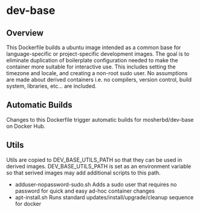 # dev-base

## Overview
This Dockerfile builds a ubuntu image intended as a common base for language-specific or project-specific development images. The goal is to eliminate duplication of boilerplate configuration needed to make the container more suitable for interactive use. This includes setting the timezone and locale, and creating a non-root sudo user. No assumptions are made about derived containers i.e. no compilers, version control, build system, libraries, etc... are included.

## Automatic Builds
Changes to this Dockerfile trigger automatic builds for mosherbd/dev-base on Docker Hub.

## Utils
Utils are copied to DEV_BASE_UTILS_PATH so that they can be used in derived images. DEV_BASE_UTILS_PATH is set as an environment variable so that serived images may add additional scripts to this path.
- adduser-nopassword-sudo.sh
Adds a sudo user that requires no password for quick and easy ad-hoc container changes
- apt-install.sh
Runs standard updates/install/upgrade/cleanup sequence for docker
